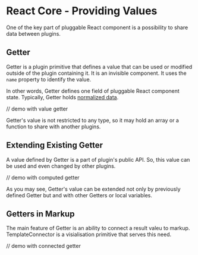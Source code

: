 # React Core - Providing Values

One of the key part of pluggable React component is a possibility to share data between plugins.

## Getter

Getter is a plugin primitive that defines a value that can be used or modified outside of the plugin containing it. It is an invisible component. It uses the `name` property to identify the value.

In other words, Getter defines one field of pluggable React component state. Typically, Getter holds [normalized data](http://redux.js.org/docs/recipes/reducers/NormalizingStateShape.html).

// demo with value getter

Getter's value is not restricted to any type, so it may hold an array or a function to share with another plugins.

## Extending Existing Getter

A value defined by Getter is a part of plugin's public API. So, this value can be used and even changed by other plugins.

// demo with computed getter

As you may see, Getter's value can be extended not only by previously defined Getter but and with other Getters or local variables.

## Getters in Markup

The main feature of Getter is an ability to connect a result valeu to markup. TemplateConnector is a visialisation primitive that serves this need.

// demo with connected getter

